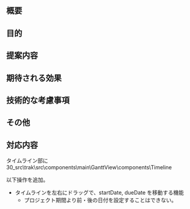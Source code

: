 ## 概要


## 目的

## 提案内容

## 期待される効果

## 技術的な考慮事項

## その他

## 対応内容
タイムライン部に
30_src\trak\src\components\main\GanttView\components\Timeline

以下操作を追加。
- タイムラインを左右にドラッグで、startDate, dueDate を移動する機能
  - プロジェクト期間より前・後の日付を設定することはできない。